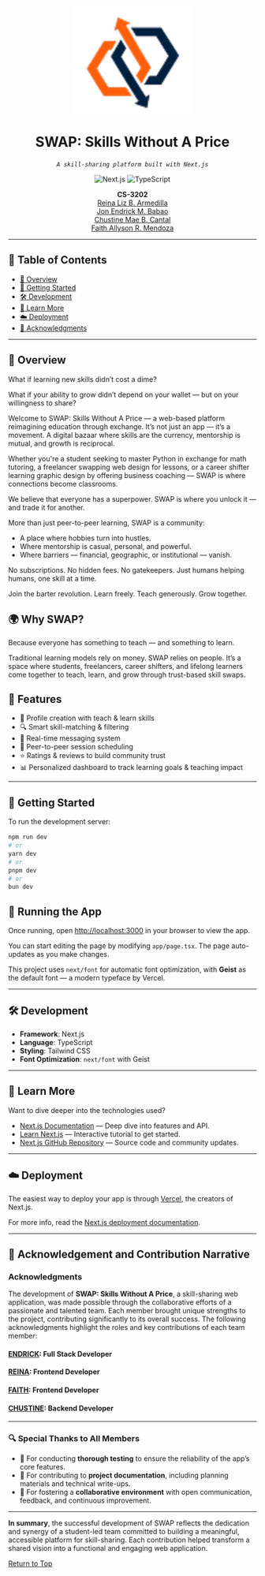 <p align="center">
  <img src="https://github.com/JonBabao/SWAP-Skills-Without-A-Price/blob/master/public/images/logoBig.png" width="250" />
</p>

<h1 align="center">SWAP: Skills Without A Price</h1>

<p align="center">
  <em><code>A skill-sharing platform built with Next.js</code></em>
</p>

<p align="center">
  <img src="https://img.shields.io/badge/Next.js-000000.svg?style=flat-square&logo=next.js&logoColor=white" alt="Next.js" />
  <img src="https://img.shields.io/badge/TypeScript-3178C6.svg?style=flat-square&logo=TypeScript&logoColor=white" alt="TypeScript" />
</p>

<p align="center">
  <b>CS-3202</b><br>
  <a href="https://github.com/reinarmedilla">Reina Liz B. Armedilla</a><br>
  <a href="https://github.com/JonBabao">Jon Endrick M. Babao</a><br>
  <a href="https://github.com/chustinecantal">Chustine Mae B. Cantal</a><br>
  <a href="https://github.com/FaithAllyson">Faith Allyson R. Mendoza</a><br>
</p>

<hr>

## 📖 Table of Contents
- [📍 Overview](#-overview)
- [🚀 Getting Started](#-getting-started)
- [🛠 Development](#-development)
- [📘 Learn More](#-learn-more)
- [☁️ Deployment](#️-deployment)
- [👏 Acknowledgments](#-acknowledgments)

---

## 🧠 Overview

What if learning new skills didn’t cost a dime?

What if your ability to grow didn’t depend on your wallet — but on your willingness to share?

Welcome to SWAP: Skills Without A Price — a web-based platform reimagining education through exchange. It’s not just an app — it’s a movement. A digital bazaar where skills are the currency, mentorship is mutual, and growth is reciprocal.

Whether you're a student seeking to master Python in exchange for math tutoring, a freelancer swapping web design for lessons, or a career shifter learning graphic design by offering business coaching — SWAP is where connections become classrooms.

We believe that everyone has a superpower. SWAP is where you unlock it — and trade it for another.

More than just peer-to-peer learning, SWAP is a community:
- A place where hobbies turn into hustles.
- Where mentorship is casual, personal, and powerful.
- Where barriers — financial, geographic, or institutional — vanish.

No subscriptions. No hidden fees. No gatekeepers.
Just humans helping humans, one skill at a time.

Join the barter revolution. Learn freely. Teach generously. Grow together.

## 🌍 Why SWAP?
Because everyone has something to teach — and something to learn.

Traditional learning models rely on money. SWAP relies on people. It’s a space where students, freelancers, career shifters, and lifelong learners come together to teach, learn, and grow through trust-based skill swaps.

## 🚀 Features
- 👤 Profile creation with teach & learn skills
- 🔍 Smart skill-matching & filtering
- 💬 Real-time messaging system
- 🤝 Peer-to-peer session scheduling
- ⭐ Ratings & reviews to build community trust
- 📊 Personalized dashboard to track learning goals & teaching impact

---

## 🚀 Getting Started

To run the development server:

```bash
npm run dev
# or
yarn dev
# or
pnpm dev
# or
bun dev

```

## 🚀 Running the App

Once running, open [http://localhost:3000](http://localhost:3000) in your browser to view the app.

You can start editing the page by modifying `app/page.tsx`. The page auto-updates as you make changes.

This project uses `next/font` for automatic font optimization, with **Geist** as the default font — a modern typeface by Vercel.

---

## 🛠 Development

- **Framework**: Next.js  
- **Language**: TypeScript  
- **Styling**: Tailwind CSS  
- **Font Optimization**: `next/font` with Geist

---

## 📘 Learn More

Want to dive deeper into the technologies used?

- [Next.js Documentation](https://nextjs.org/docs) — Deep dive into features and API.  
- [Learn Next.js](https://nextjs.org/learn) — Interactive tutorial to get started.  
- [Next.js GitHub Repository](https://github.com/vercel/next.js) — Source code and community updates.

---

## ☁️ Deployment

The easiest way to deploy your app is through [Vercel](https://vercel.com), the creators of Next.js.

For more info, read the [Next.js deployment documentation](https://nextjs.org/docs/app/building-your-application/deploying).

---

## 👏 Acknowledgement and Contribution Narrative

### Acknowledgments

The development of **SWAP: Skills Without A Price**, a skill-sharing web application, was made possible through the collaborative efforts of a passionate and talented team. Each member brought unique strengths to the project, contributing significantly to its overall success. The following acknowledgments highlight the roles and key contributions of each team member:

#### [ENDRICK](https://github.com/JonBabao): Full Stack Developer

#### [REINA](https://github.com/reinarmedilla): Frontend Developer

#### [FAITH](https://github.com/FaithAllyson): Frontend Developer 

#### [CHUSTINE](https://github.com/chustinecantal): Backend Developer 

---

### 🔍 Special Thanks to All Members

- 🧪 For conducting **thorough testing** to ensure the reliability of the app’s core features.  
- 📝 For contributing to **project documentation**, including planning materials and technical write-ups.  
- 🤝 For fostering a **collaborative environment** with open communication, feedback, and continuous improvement.  

---

**In summary**, the successful development of SWAP reflects the dedication and synergy of a student-led team committed to building a meaningful, accessible platform for skill-sharing. Each contribution helped transform a shared vision into a functional and engaging web application.

[Return to Top](#swap-skills-without-a-price)

